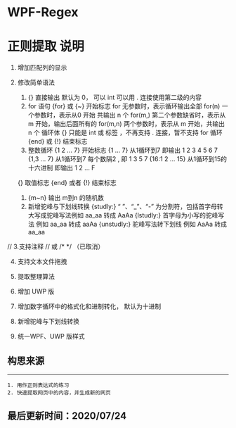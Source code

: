# WPF-Regex
正则提取
说明
=======
    
1. 增加匹配列的显示

2. 修改简单语法

    1. {} 直接输出 默认为 0， 可以 int   可以用 . 连接使用第二级的内容
    2. for 语句
    {for} 或 {~} 开始标志 
        for 无参数时，表示循环输出全部
        for(n) 一个参数时，表示从0 开始 共输出 n 个
        for(m,) 第二个参数缺省时，表示从m 开始，输出后面所有的
        for(m,n) 两个参数时，表示从 m 开始，共输出 n 个
    循环体 {} 只能是 int 或 标签 ，不再支持 . 连接，暂不支持 for 循环
    {end} 或 {!} 结束标志
    3. 整数循环
        {1 2 ... 7}  开始标志
        {1 ... 7}  从1循环到7 即输出 1 2 3 4 5 6 7
        {1,3 ... 7} 从1循环到7 每个数隔2 , 即 1 3 5 7
        {16:1 2 ... 15} 从1循环到15的十六进制 即输出 1 2 ... F
    
    {}           取值标志
    {end} 或者 {!} 结束标志
    1. {m~n} 输出 m到n 的随机数
    2. 新增驼峰与下划线转换
        {studly:}    “ ”、“_”、“-” 为分割符，包括首字母转大写成驼峰写法例如 aa_aa 转成 AaAa
        {lstudly:}   首字母为小写的驼峰写法 例如 aa_aa 转成 aaAa
        {unstudly:}  驼峰写法转下划线 例如 AaAa 转成 aa_aa

 
// 3.支持注释 // 或 /* */  （已取消）

4. 支持文本文件拖拽

5. 提取整理算法

6. 增加 UWP 版

7. 增加数字循环中的格式化和进制转化， 默认为十进制

8. 新增驼峰与下划线转换

9. 统一WPF、UWP 版样式

## 构思来源
-------

	1. 用作正则表达式的练习
	2. 快速提取网页中的内容，并生成新的网页
	
## 最后更新时间：2020/07/24